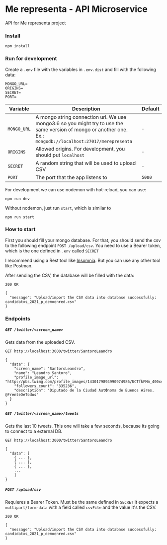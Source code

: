 # Me representa - API Microservice

API for Me representa project

### Install

```
npm install
```

### Run for development

Create a `.env` file with the variables in `.env.dist` and fill with the following data:

```
MONGO_URL=
ORIGINS=
SECRET=
PORT=
```

| Variable| Description| Default |
| - | - | - |
| `MONGO_URL` | A mongo string connection url. We use mongo3.6 so you might try to use the same version of mongo or another one. Ex.: `mongodb://localhost:27017/merepresenta` | `-` |
| `ORIGINS` | Allowed origins. For development, you should put `localhost` | `-` |
| `SECRET` | A random string that will be used to upload CSV | `-` |
| `PORT` | The port that the app listens to | `5000` |

For development we can use nodemon with hot-reload, you can use: 

```
npm run dev
```

Without nodemon, just run `start`, which is similar to 

```
npm run start
```

### How to start 

First you should fill your mongo database. For that, you should send the csv to the following endpoint `POST /upload/csv`. You need to use a Bearer token, which is the one defined in `.env` called `SECRET`

I recommend using a Rest tool like [Insomnia](https://insomnia.rest/). But you can use any other tool like Postman.

After sending the CSV, the database will be filled with the data:

```
200 OK

{
  "message": "Upload/import the CSV data into database successfully: candidatxs_2021_p_demoenred.csv"
}
```


### Endpoints



##### `GET /twitter/<screen_name>`

Gets data from the uploaded CSV.

```
GET http://localhost:3000/twitter/SantoroLeandro

{
  "data": {
    "screen_name": "SantoroLeandro",
    "name": "Leandro Santoro",
    "profile_image_url": "http://pbs.twimg.com/profile_images/1430179894990974986/UCTfkFMm_400x400.jpg",
    "followers_count": "335236",
    "description": "Diputado de la Ciudad Aut�noma de Buenos Aires. @FrenteDeTodos"
  }
}
```

##### `GET /twitter/<screen_name>/tweets`

Gets the last 10 tweets. This one will take a few seconds, because its going to connect to a external DB.

```
GET http://localhost:3000/twitter/SantoroLeandro

{
  "data": [
    { ... },
    { ... },
    { ... },
    ...
    ]
}

```


##### `POST /upload/csv`

Requieres a Bearer Token. 
Must be the same defined in `SECRET`
It expects a `multipart/form-data` with a field called `csvFile` and the value it's the CSV.

```
200 OK

{
  "message": "Upload/import the CSV data into database successfully: candidatxs_2021_p_demoenred.csv"
}
```